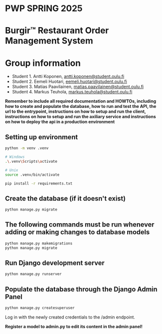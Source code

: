 # PWP SPRING 2025
# Burgir™ Restaurant Order Management System
# Group information
* Student 1. Antti Koponen, antti.koponen@student.oulu.fi
* Student 2. Eemeli Huotari, eemeli.huotari@student.oulu.fi
* Student 3. Matias Paavilainen, matias.paavilainen@student.oulu.fi
* Student 4. Markus Teuhola, markus.teuhola@student.oulu.fi


__Remember to include all required documentation and HOWTOs, including how to create and populate the database, how to run and test the API, the url to the entrypoint, instructions on how to setup and run the client, instructions on how to setup and run the axiliary service and instructions on how to deploy the api in a production environment__

## Setting up environment
```bash
python -m venv .venv

# Windows
.\.venv\Scripts\activate

# Unix
source .venv/bin/activate

pip install -r requirements.txt
```

## Create the database (if it doesn't exist)
```bash
python manage.py migrate
```

## The following commands must be run whenever adding or making changes to database models
```bash
python manage.py makemigrations
python manage.py migrate
```

## Run Django development server
```bash
python manage.py runserver
```

## Populate the database through the Django Admin Panel
```bash
python manage.py createsuperuser
```
Log in with the newly created credentials to the /admin endpoint.

**Register a model to admin.py to edit its content in the admin panel!**
